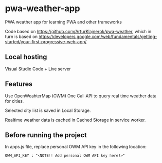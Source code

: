 # pwa-weather-app
PWA weather app for learning PWA and other frameworks

Code based on https://github.com/ArturKlajnerok/pwa-weather, which in turn is based on https://developers.google.com/web/fundamentals/getting-started/your-first-progressive-web-app/

## Local hosting

Visual Studio Code + Live server

## Features

Use OpenWeahterMap (OWM) One Call API to query real time weather data for cities.

Selected city list is saved in Local Storage.

Realtime weather data is cached in Cached Storage in service worker.


## Before running the project
In apps.js file, replace personal OWM API key in the following location:

	OWM_API_KEY : "<NOTE!! Add personal OWM API key here!>"